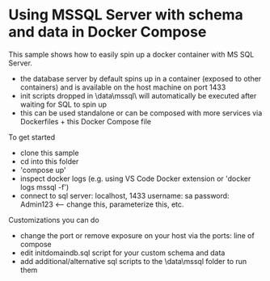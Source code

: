 # Using MSSQL Server with schema and data in Docker Compose

This sample shows how to easily spin up a docker container with MS SQL Server.  
- the database server by default spins up in a container (exposed to other containers) and is available on the host machine on port 1433
- init scripts dropped in \data\mssql\ will automatically be executed after waiting for SQL to spin up
- this can be used standalone or can be composed with more services via Dockerfiles + this Docker Compose file

To get started
- clone this sample
- cd into this folder
- 'compose up'
- inspect docker logs (e.g. using VS Code Docker extension or 'docker logs mssql -f')
- connect to sql
    server:  localhost, 1433
    username: sa
    password: Admin123   <-- change this, parameterize this, etc.

Customizations you can do
- change the port or remove exposure on your host via the ports: line of compose
- edit initdomaindb.sql script for your custom schema and data
- add additional/alternative sql scripts to the \data\mssql folder to run them
